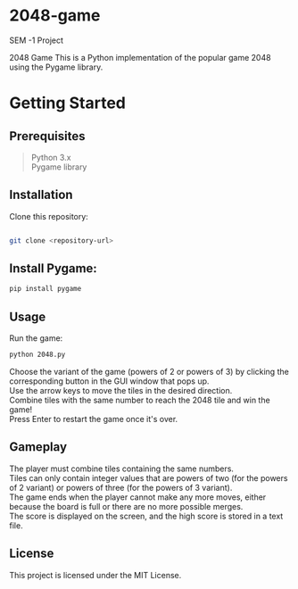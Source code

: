 # 2048-game
SEM -1 Project

2048 Game
This is a Python implementation of the popular game 2048 using the Pygame library.

# Getting Started
## Prerequisites
> Python 3.x<br>
> Pygame library


## Installation
Clone this repository:
```bash

git clone <repository-url>
```

## Install Pygame:
```bash
pip install pygame
```

## Usage
Run the game:
```bash
python 2048.py
```

Choose the variant of the game (powers of 2 or powers of 3) by clicking the corresponding button in the GUI window that pops up.<br>
Use the arrow keys to move the tiles in the desired direction.<br>
Combine tiles with the same number to reach the 2048 tile and win the game!<br>
Press Enter to restart the game once it's over.<br>

## Gameplay
The player must combine tiles containing the same numbers.<br>
Tiles can only contain integer values that are powers of two (for the powers of 2 variant) or powers of three (for the powers of 3 variant).<br>
The game ends when the player cannot make any more moves, either because the board is full or there are no more possible merges.<br>
The score is displayed on the screen, and the high score is stored in a text file.<br>

## License
This project is licensed under the MIT License.
